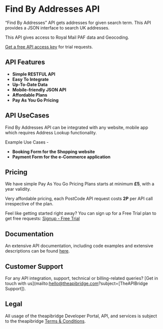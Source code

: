 # Find By Addresses API

“Find By Addresses” API gets addresses for given search term. This API provides a JSON interface to search UK addresses. 

This API gives access to Royal Mail PAF data and Geocoding.

[Get a free API access key](https://www.theapibridge.com/signup) for trial requests.

## API Features
* **Simple RESTFUL API**
* **Easy To Integrate**
* **Up-To-Date Data**
* **Mobile-friendly JSON API**
* **Affordable Plans**
* **Pay As You Go Pricing**

## API UseCases
Find By Addresses API can be integrated with any website, mobile app which requires Address Lookup functionality.

Example Use Cases -

* **Booking Form for the Shopping website**
* **Payment Form for the e-Commerce application**

## Pricing
We have simple Pay As You Go Pricing Plans starts at minimum **£5**, with a year validity.

Very affordable pricing, each PostCode API request costs **2P** per API call irrespective of the plan.

Feel like getting started right away? You can sign up for a Free Trial plan to get free requests: [Signup - Free Trial](https://www.theapibridge.com/signup)

## Documentation
An extensive API documentation, including code examples and extensive descriptions can be found [here](https://www.theapibridge.com/docs/findbyaddresses).

## Customer Support
For any API integration, support, technical or billing-related queries? [Get in touch with us](mailto:hello@theapibridge.com?subject=[TheAPIBridge Support]).

## Legal
All usage of the theapibridge Developer Portal, API, and services is subject to the theapibridge [Terms & Conditions](https://www.theapibridge.com/legal/terms-of-service).
